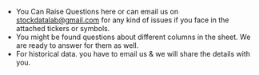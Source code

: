 * You Can Raise Questions here or can email us on stockdatalab@gmail.com for any kind of issues if you face in the attached tickers or symbols. 
* You might be found questions about different columns in the sheet. We are ready to answer for them as well.
* For historical data. you have to email us & we will share the details with you.
